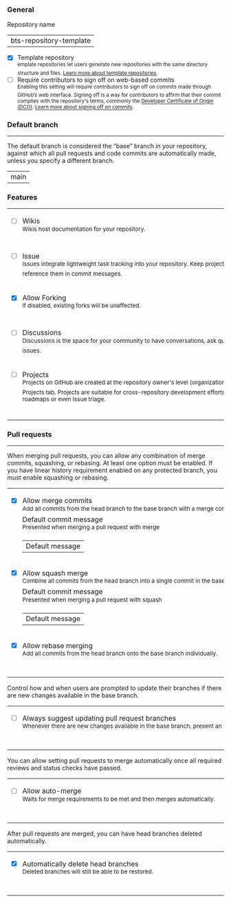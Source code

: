 ### General

Repository name
<table><tr><td>
bts-repository-template
</td></tr></table>

- [X] Template repository<br>
<sup>emplate repositories let users generate new repositories with the same directory structure and files. [Learn more about template repositories](https://docs.github.com/repositories/creating-and-managing-repositories/creating-a-repository-from-a-template).</sup>
- [ ] Require contributors to sign off on web-based commits<br>
<sup>Enabling this setting will require contributors to sign off on commits made through GitHub’s web interface. Signing off is a way for contributors to affirm that their commit complies with the repository's terms, commonly the [Developer Certificate of Origin (DCO)](https://developercertificate.org/). [Learn more about signing off on commits](https://docs.github.com/organizations/managing-organization-settings/managing-the-commit-signoff-policy-for-your-organization).</sup>

### Default branch
----
The default branch is considered the “base” branch in your repository, against which all pull requests and code commits are automatically made, unless you specify a different branch.
<table><tr><td>
main
</td></tr></table>

### Features
<table><tr><td>

- [ ] Wikis<br>
<sup>Wikis host documentation for your repository.</sup>

</td></tr><tr><td>

- [ ] Issue<br>
<sup>Issues integrate lightweight task tracking into your repository. Keep projects on track with issue labels and milestones, and reference them in commit messages.</sup>

</td></tr><tr><td>

- [X] Allow Forking<br>
<sup>If disabled, existing forks will be unaffected.</sup>

</td></tr><tr><td>

- [ ] Discussions<br>
<sup>Discussions is the space for your community to have conversations, ask questions and post answers without opening issues.</sup>
</td></tr><tr><td>

- [ ] Projects<br>
<sup>Projects on GitHub are created at the repository owner's level (organization or user) and can be linked to a repository's Projects tab. Projects are suitable for cross-repository development efforts such as feature work, complex product roadmaps or even Issue triage.</sup>
&nbsp;&nbsp;&nbsp;&nbsp;&nbsp;&nbsp;&nbsp;&nbsp;&nbsp;&nbsp;&nbsp;&nbsp;&nbsp;&nbsp;&nbsp;&nbsp;&nbsp;&nbsp;&nbsp;&nbsp;&nbsp;&nbsp;&nbsp;&nbsp;&nbsp;&nbsp;&nbsp;&nbsp;&nbsp;&nbsp;&nbsp;&nbsp;&nbsp;&nbsp;&nbsp;&nbsp;&nbsp;&nbsp;&nbsp;&nbsp;&nbsp;&nbsp;&nbsp;&nbsp;&nbsp;&nbsp;&nbsp;&nbsp;&nbsp;&nbsp;&nbsp;&nbsp;&nbsp;&nbsp;&nbsp;&nbsp;&nbsp;&nbsp;&nbsp;&nbsp;&nbsp;&nbsp;&nbsp;&nbsp;&nbsp;&nbsp;&nbsp;&nbsp;&nbsp;&nbsp;&nbsp;&nbsp;&nbsp;&nbsp;&nbsp;&nbsp;&nbsp;&nbsp;&nbsp;&nbsp;&nbsp;&nbsp;&nbsp;&nbsp;&nbsp;&nbsp;&nbsp;&nbsp;&nbsp;&nbsp;&nbsp;&nbsp;&nbsp;&nbsp;&nbsp;&nbsp;&nbsp;&nbsp;&nbsp;&nbsp;&nbsp;&nbsp;&nbsp;&nbsp;&nbsp;&nbsp;&nbsp;&nbsp;&nbsp;&nbsp;&nbsp;&nbsp;&nbsp;&nbsp;&nbsp;&nbsp;&nbsp;&nbsp;&nbsp;&nbsp;&nbsp;&nbsp;&nbsp;&nbsp;&nbsp;&nbsp;&nbsp;&nbsp;&nbsp;&nbsp;&nbsp;&nbsp;&nbsp;&nbsp;&nbsp;&nbsp;&nbsp;&nbsp;&nbsp;&nbsp;&nbsp;&nbsp;&nbsp;&nbsp;&nbsp;&nbsp;&nbsp;&nbsp;&nbsp;&nbsp;&nbsp;&nbsp;&nbsp;&nbsp;&nbsp;&nbsp;&nbsp;&nbsp;&nbsp;&nbsp;&nbsp;&nbsp;&nbsp;&nbsp;&nbsp;&nbsp;&nbsp;&nbsp;&nbsp;&nbsp;&nbsp;&nbsp;&nbsp;&nbsp;&nbsp;&nbsp;&nbsp;&nbsp;&nbsp;&nbsp;
</td></tr></table>

### Pull requests
----
When merging pull requests, you can allow any combination of merge commits, squashing, or rebasing. At least one option must be enabled. If you have linear history requirement enabled on any protected branch, you must enable squashing or rebasing.<br>
<table><tr><td>

- [X] Allow merge commits<br>
<sup>Add all commits from the head branch to the base branch with a merge commit.</sup><br>
Default commit message<br>
<sup>Presented when merging a pull request with merge</sup> <table><tr><td>Default message</td></tr></table>

</td></tr><tr><td>

- [X] Allow squash merge<br>
<sup>Combine all commits from the head branch into a single commit in the base branch.</sup><br>
Default commit message<br>
<sup>Presented when merging a pull request with squash</sup> <table><tr><td>Default message</td></tr></table>

</td></tr><tr><td>

- [X] Allow rebase merging<br>
<sup>Add all commits from the head branch onto the base branch individually.</sup>
&nbsp;&nbsp;&nbsp;&nbsp;&nbsp;&nbsp;&nbsp;&nbsp;&nbsp;&nbsp;&nbsp;&nbsp;&nbsp;&nbsp;&nbsp;&nbsp;&nbsp;&nbsp;&nbsp;&nbsp;&nbsp;&nbsp;&nbsp;&nbsp;&nbsp;&nbsp;&nbsp;&nbsp;&nbsp;&nbsp;&nbsp;&nbsp;&nbsp;&nbsp;&nbsp;&nbsp;&nbsp;&nbsp;&nbsp;&nbsp;&nbsp;&nbsp;&nbsp;&nbsp;&nbsp;&nbsp;&nbsp;&nbsp;&nbsp;&nbsp;&nbsp;&nbsp;&nbsp;&nbsp;&nbsp;&nbsp;&nbsp;&nbsp;&nbsp;&nbsp;&nbsp;&nbsp;&nbsp;&nbsp;&nbsp;&nbsp;&nbsp;&nbsp;&nbsp;&nbsp;&nbsp;&nbsp;&nbsp;&nbsp;&nbsp;&nbsp;&nbsp;&nbsp;&nbsp;&nbsp;&nbsp;&nbsp;&nbsp;&nbsp;&nbsp;&nbsp;&nbsp;&nbsp;&nbsp;&nbsp;&nbsp;&nbsp;&nbsp;&nbsp;&nbsp;&nbsp;&nbsp;&nbsp;&nbsp;&nbsp;&nbsp;&nbsp;&nbsp;&nbsp;&nbsp;&nbsp;&nbsp;&nbsp;&nbsp;&nbsp;&nbsp;&nbsp;&nbsp;&nbsp;&nbsp;&nbsp;&nbsp;&nbsp;&nbsp;&nbsp;&nbsp;&nbsp;&nbsp;&nbsp;&nbsp;&nbsp;&nbsp;&nbsp;&nbsp;&nbsp;&nbsp;&nbsp;&nbsp;&nbsp;&nbsp;&nbsp;&nbsp;&nbsp;&nbsp;&nbsp;&nbsp;&nbsp;&nbsp;&nbsp;&nbsp;&nbsp;&nbsp;&nbsp;&nbsp;&nbsp;&nbsp;&nbsp;&nbsp;&nbsp;&nbsp;&nbsp;&nbsp;&nbsp;&nbsp;&nbsp;&nbsp;&nbsp;&nbsp;&nbsp;&nbsp;&nbsp;&nbsp;&nbsp;&nbsp;&nbsp;&nbsp;&nbsp;&nbsp;&nbsp;&nbsp;&nbsp;&nbsp;&nbsp;&nbsp;&nbsp;
</td></tr></table>

Control how and when users are prompted to update their branches if there are new changes available in the base branch.<br>

<table><tr><td>

- [ ] Always suggest updating pull request branches<br>
<sup>Whenever there are new changes available in the base branch, present an “update branch” option in the pull request.</sup>
&nbsp;&nbsp;&nbsp;&nbsp;&nbsp;&nbsp;&nbsp;&nbsp;&nbsp;&nbsp;&nbsp;&nbsp;&nbsp;&nbsp;&nbsp;&nbsp;&nbsp;&nbsp;&nbsp;&nbsp;&nbsp;&nbsp;&nbsp;&nbsp;&nbsp;&nbsp;&nbsp;&nbsp;&nbsp;&nbsp;&nbsp;&nbsp;&nbsp;&nbsp;&nbsp;&nbsp;&nbsp;&nbsp;&nbsp;&nbsp;&nbsp;&nbsp;&nbsp;&nbsp;&nbsp;&nbsp;&nbsp;&nbsp;&nbsp;&nbsp;&nbsp;&nbsp;&nbsp;&nbsp;&nbsp;&nbsp;&nbsp;&nbsp;&nbsp;&nbsp;&nbsp;&nbsp;&nbsp;&nbsp;&nbsp;&nbsp;&nbsp;&nbsp;&nbsp;&nbsp;&nbsp;&nbsp;&nbsp;&nbsp;&nbsp;&nbsp;&nbsp;&nbsp;&nbsp;&nbsp;&nbsp;&nbsp;&nbsp;&nbsp;&nbsp;&nbsp;&nbsp;&nbsp;&nbsp;&nbsp;&nbsp;&nbsp;&nbsp;&nbsp;&nbsp;&nbsp;&nbsp;&nbsp;&nbsp;&nbsp;&nbsp;&nbsp;&nbsp;&nbsp;&nbsp;&nbsp;&nbsp;&nbsp;&nbsp;&nbsp;&nbsp;&nbsp;&nbsp;&nbsp;&nbsp;&nbsp;&nbsp;&nbsp;&nbsp;&nbsp;&nbsp;&nbsp;&nbsp;&nbsp;&nbsp;&nbsp;&nbsp;&nbsp;&nbsp;&nbsp;&nbsp;&nbsp;&nbsp;&nbsp;&nbsp;&nbsp;&nbsp;&nbsp;&nbsp;&nbsp;&nbsp;&nbsp;&nbsp;&nbsp;&nbsp;&nbsp;&nbsp;&nbsp;&nbsp;&nbsp;&nbsp;&nbsp;&nbsp;&nbsp;&nbsp;&nbsp;&nbsp;&nbsp;&nbsp;&nbsp;&nbsp;&nbsp;&nbsp;&nbsp;&nbsp;&nbsp;&nbsp;&nbsp;&nbsp;&nbsp;&nbsp;&nbsp;&nbsp;&nbsp;&nbsp;&nbsp;&nbsp;&nbsp;&nbsp;&nbsp;
</td></tr></table>

You can allow setting pull requests to merge automatically once all required reviews and status checks have passed.<br>

<table><tr><td>

- [ ] Allow auto-merge<br>
<sup>Waits for merge requirements to be met and then merges automatically.</sup>
&nbsp;&nbsp;&nbsp;&nbsp;&nbsp;&nbsp;&nbsp;&nbsp;&nbsp;&nbsp;&nbsp;&nbsp;&nbsp;&nbsp;&nbsp;&nbsp;&nbsp;&nbsp;&nbsp;&nbsp;&nbsp;&nbsp;&nbsp;&nbsp;&nbsp;&nbsp;&nbsp;&nbsp;&nbsp;&nbsp;&nbsp;&nbsp;&nbsp;&nbsp;&nbsp;&nbsp;&nbsp;&nbsp;&nbsp;&nbsp;&nbsp;&nbsp;&nbsp;&nbsp;&nbsp;&nbsp;&nbsp;&nbsp;&nbsp;&nbsp;&nbsp;&nbsp;&nbsp;&nbsp;&nbsp;&nbsp;&nbsp;&nbsp;&nbsp;&nbsp;&nbsp;&nbsp;&nbsp;&nbsp;&nbsp;&nbsp;&nbsp;&nbsp;&nbsp;&nbsp;&nbsp;&nbsp;&nbsp;&nbsp;&nbsp;&nbsp;&nbsp;&nbsp;&nbsp;&nbsp;&nbsp;&nbsp;&nbsp;&nbsp;&nbsp;&nbsp;&nbsp;&nbsp;&nbsp;&nbsp;&nbsp;&nbsp;&nbsp;&nbsp;&nbsp;&nbsp;&nbsp;&nbsp;&nbsp;&nbsp;&nbsp;&nbsp;&nbsp;&nbsp;&nbsp;&nbsp;&nbsp;&nbsp;&nbsp;&nbsp;&nbsp;&nbsp;&nbsp;&nbsp;&nbsp;&nbsp;&nbsp;&nbsp;&nbsp;&nbsp;&nbsp;&nbsp;&nbsp;&nbsp;&nbsp;&nbsp;&nbsp;&nbsp;&nbsp;&nbsp;&nbsp;&nbsp;&nbsp;&nbsp;&nbsp;&nbsp;&nbsp;&nbsp;&nbsp;&nbsp;&nbsp;&nbsp;&nbsp;&nbsp;&nbsp;&nbsp;&nbsp;&nbsp;&nbsp;&nbsp;&nbsp;&nbsp;&nbsp;&nbsp;&nbsp;&nbsp;&nbsp;&nbsp;&nbsp;&nbsp;&nbsp;&nbsp;&nbsp;&nbsp;&nbsp;&nbsp;&nbsp;&nbsp;&nbsp;&nbsp;&nbsp;&nbsp;&nbsp;&nbsp;&nbsp;&nbsp;&nbsp;&nbsp;&nbsp;&nbsp;
</td></tr></table>

After pull requests are merged, you can have head branches deleted automatically.<br>

<table><tr><td>

- [X] Automatically delete head branches<br>
<sup>Deleted branches will still be able to be restored.</sup>
&nbsp;&nbsp;&nbsp;&nbsp;&nbsp;&nbsp;&nbsp;&nbsp;&nbsp;&nbsp;&nbsp;&nbsp;&nbsp;&nbsp;&nbsp;&nbsp;&nbsp;&nbsp;&nbsp;&nbsp;&nbsp;&nbsp;&nbsp;&nbsp;&nbsp;&nbsp;&nbsp;&nbsp;&nbsp;&nbsp;&nbsp;&nbsp;&nbsp;&nbsp;&nbsp;&nbsp;&nbsp;&nbsp;&nbsp;&nbsp;&nbsp;&nbsp;&nbsp;&nbsp;&nbsp;&nbsp;&nbsp;&nbsp;&nbsp;&nbsp;&nbsp;&nbsp;&nbsp;&nbsp;&nbsp;&nbsp;&nbsp;&nbsp;&nbsp;&nbsp;&nbsp;&nbsp;&nbsp;&nbsp;&nbsp;&nbsp;&nbsp;&nbsp;&nbsp;&nbsp;&nbsp;&nbsp;&nbsp;&nbsp;&nbsp;&nbsp;&nbsp;&nbsp;&nbsp;&nbsp;&nbsp;&nbsp;&nbsp;&nbsp;&nbsp;&nbsp;&nbsp;&nbsp;&nbsp;&nbsp;&nbsp;&nbsp;&nbsp;&nbsp;&nbsp;&nbsp;&nbsp;&nbsp;&nbsp;&nbsp;&nbsp;&nbsp;&nbsp;&nbsp;&nbsp;&nbsp;&nbsp;&nbsp;&nbsp;&nbsp;&nbsp;&nbsp;&nbsp;&nbsp;&nbsp;&nbsp;&nbsp;&nbsp;&nbsp;&nbsp;&nbsp;&nbsp;&nbsp;&nbsp;&nbsp;&nbsp;&nbsp;&nbsp;&nbsp;&nbsp;&nbsp;&nbsp;&nbsp;&nbsp;&nbsp;&nbsp;&nbsp;&nbsp;&nbsp;&nbsp;&nbsp;&nbsp;&nbsp;&nbsp;&nbsp;&nbsp;&nbsp;&nbsp;&nbsp;&nbsp;&nbsp;&nbsp;&nbsp;&nbsp;&nbsp;&nbsp;&nbsp;&nbsp;&nbsp;&nbsp;&nbsp;&nbsp;&nbsp;&nbsp;&nbsp;&nbsp;&nbsp;&nbsp;&nbsp;&nbsp;&nbsp;&nbsp;&nbsp;&nbsp;&nbsp;&nbsp;&nbsp;&nbsp;&nbsp;&nbsp;
</td></tr></table>


<!---------------------------------------------------------------------------->

[Start Discussion]: https://img.shields.io/badge/Start%20Discussion-green.svg

[Discussions]: https://github.com/nreca/bts-repository-template/discussions/new?category=announcements&welcome_text=true